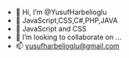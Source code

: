 - 👋 Hi, I’m @YusufHarbelioglu
- 👀 JavaScript,CSS,C#,PHP,JAVA
- 🌱 JavaScript and CSS
- 💞️ I’m looking to collaborate on ...
- 📫 yusufharbelioglu@gmail.com

<!---
YusufHarbelioglu/YusufHarbelioglu is a ✨ special ✨ repository because its `README.md` (this file) appears on your GitHub profile.
You can click the Preview link to take a look at your changes.
--->
